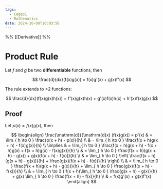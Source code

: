 ```yaml
---
tags:
  - Cegep1
  - Mathematics
date: 2024-10-08T10:03:56
---
```


%% [[Derivative]] %%

# Product Rule

Let $f$ and $g$ be two **differentiable** functions, then

$$
\frac{d}{dx}(f(x)g(x)) = f(x)g'(x) + g(x)f'(x)
$$

The rule extends to >2 functions:

$$
\frac{d}{dx}(f(x)g(x)h(x)) = f'(x)g(x)h(x) + g'(x)f(x)h(x) + h'(x)f(x)g(x)
$$

## Proof

Let $p(x) = f(x)g(x)$, then

$$
\begin{align}
\frac{\mathrm{d}}{\mathrm{d}x} (f(x)g(x)) = p'(x) & = \lim_{ h \to 0 } \frac{p(x + h) - p(x)}{h} \\
 & = \lim_{ h \to 0 } \frac{f(x + h)g(x + h) - f(x)g(x)}{h} \\
\implies & = \lim_{ h \to 0 } \frac{f(x + h)g(x + h) - f(x + h)g(x) + f(x + h)g(x) - f(x)g(x)}{h} \\
 & = \lim_{ h \to 0 } \frac{f(x + h)(g(x + h) - g(x)) + g(x)(f(x + h) - f(x))}{h} \\
 & = \lim_{ h \to 0 } \left( \frac{f(x + h)(g(x + h) - g(x))}{h} + \frac{g(x)(f(x + h) - f(x))}{h} \right) \\
 & = \lim_{ h \to 0 } \frac{f(x + h)(g(x + h) - g(x))}{h} + \lim_{ h \to 0 } \frac{g(x)(f(x + h) - f(x))}{h} \\
 & = \lim_{ h \to 0 } f(x + h)\lim_{ h \to 0 } \frac{g(x + h) - g(x)}{h} + g(x) \lim_{ h \to 0 } \frac{f(x + h) - f(x)}{h} \\
 & = f(x)g'(x) + g(x)f'(x)
\end{align}
$$